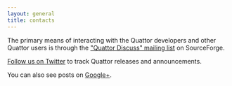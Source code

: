 ```yaml
---
layout: general
title: contacts
---
```


The primary means of interacting with the Quattor developers and other
Quattor users is through the ["Quattor Discuss" mailing list][discuss]
on SourceForge.

[Follow us on Twitter][twitter] to track Quattor releases and
announcements.

You can also see posts on [Google+][google-plus]. 

[discuss]: https://lists.sourceforge.net/lists/listinfo/quattor-discuss
[twitter]: https://twitter.com/#!/QuattorToolkit
[google-plus]: https://plus.google.com/106108753304191902209/posts
